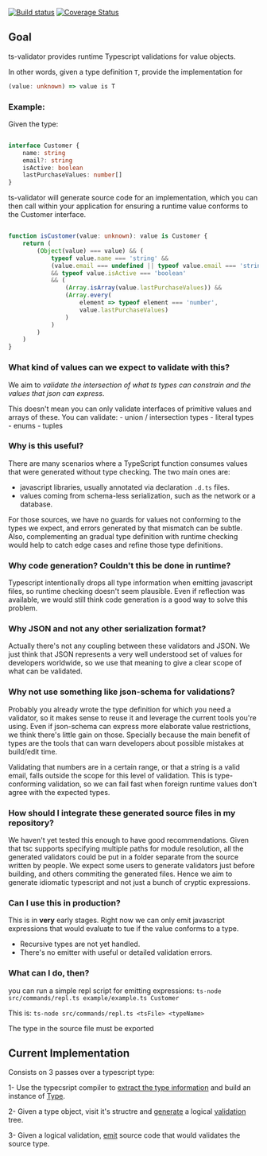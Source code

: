 [![Build status](https://travis-ci.com/seedtray/ts-validator.svg?branch=master)](https://travis-ci.com/seedtray/ts-validator)
[![Coverage Status](https://coveralls.io/repos/github/seedtray/ts-validator/badge.svg)](https://coveralls.io/github/seedtray/ts-validator)

## Goal
ts-validator provides runtime Typescript validations for value objects.

In other words, given a type definition `T`, provide the implementation for
```typescript
(value: unknown) => value is T
```

### Example:

Given the type:
```typescript

interface Customer {
    name: string
    email?: string
    isActive: boolean
    lastPurchaseValues: number[]
}
```

ts-validator will generate source code for an implementation, which you can then call within
your application for ensuring a runtime value conforms to the Customer interface.

```typescript

function isCustomer(value: unknown): value is Customer {
    return (
        (Object(value) === value) && (
            typeof value.name === 'string' && 
            (value.email === undefined || typeof value.email === 'string')
            && typeof value.isActive === 'boolean'
            && (
                (Array.isArray(value.lastPurchaseValues)) && 
                (Array.every( 
                    element => typeof element === 'number', 
                    value.lastPurchaseValues)
                )
            )
        )
    )    
}
```
### What kind of values can we expect to validate with this?

We aim to *validate the intersection of what ts types can constrain
and the values that json can express*.

This doesn't mean you can only validate interfaces of primitive values and
arrays of these. You can validate:
    - union / intersection types
    - literal types
    - enums
    - tuples
    

### Why is this useful?

There are many scenarios where a TypeScript function consumes values that were generated without 
type checking. The two main ones are:

- javascript libraries, usually annotated via declaration `.d.ts` files.
- values coming from schema-less serialization, such as the network or a 
database.

For those sources, we have no guards for values not conforming to the types
we expect, and errors generated by that mismatch can be subtle. Also, 
complementing an gradual type definition with runtime checking would help
to catch edge cases and refine those type definitions.

### Why code generation? Couldn't this be done in runtime?

Typescript intentionally drops all type information when emitting
javascript files, so runtime checking doesn't seem plausible. Even if 
reflection was available, we would still think code generation is a good 
way to solve this problem.

### Why JSON and not any other serialization format?

Actually there's not any coupling between these validators and JSON. We just
think that JSON represents a very well understood set of values for developers
worldwide, so we use that meaning to give a clear scope of what can be 
validated.

### Why not use something like json-schema for validations?

Probably you already wrote the type definition for which you need a validator, 
so it makes sense to reuse it and leverage the current tools you're using.
Even if json-schema can express more elaborate value restrictions, we think 
there's little gain on those. Specially because the main benefit of types are the tools that 
can warn developers about possible mistakes at build/edit time.

Validating that numbers are in a certain range, or that a string is
a valid email, falls outside the scope for this level of validation. This is 
type-conforming validation, so we can fail fast when foreign runtime values 
don't agree with the expected types.


### How should I integrate these generated source files in my repository?

We haven't yet tested this enough to have good recommendations. 
Given that tsc supports specifying multiple paths for module resolution, 
all the generated validators could be put in a folder separate from the
source written by people. 
We expect some users to generate validators just before building, and others
commiting the generated files. Hence we aim to generate idiomatic typescript
and not just a bunch of cryptic expressions.


### Can I use this in production?

This is in **very** early stages. Right now we can only emit javascript expressions
that would evaluate to tue if the value conforms to a type.
- Recursive types are not yet handled.
- There's no emitter with useful or detailed validation errors.

### What can I do, then?
you can run a simple repl script for emitting expressions:
```ts-node src/commands/repl.ts example/example.ts Customer```

This is: `ts-node src/commands/repl.ts <tsFile> <typeName>`

The type in the source file must be exported



## Current Implementation

Consists on 3 passes over a typescript type:

1- Use the typecsript compiler to 
[extract the type information](src/typeParser.ts) and build an instance 
of [Type](src/types.ts). 

2- Given a type object, visit it's structre and [generate](src/typeToValidation.ts) a logical 
[validation](src/validation.ts) tree.

3- Given a logical validation, [emit](src/functionEmitter.ts) source code that would
validates the source type.
